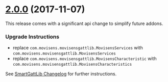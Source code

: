 <a name="2.0.0"></a>
# [2.0.0](https://github.com/movisens/SmartGattLib/compare/v1.4.0...v2.0.0) (2017-11-07)

This release comes with a significant api change to simplify future addons.

### Upgrade Instructions

* replace ```com.movisens.movisensgattlib.MovisensServices``` with ```com.movisens.movisensgattlib.MovisensServices```
* replace ```com.movisens.movisensgattlib.MovisensCharacteristic``` with ```com.movisens.movisensgattlib.MovisensCharacteristics```

See [SmartGattLib Changelog](https://github.com/movisens/SmartGattLib/blob/master/CHANGELOG.md#300-2017-11-07) for further instructions.